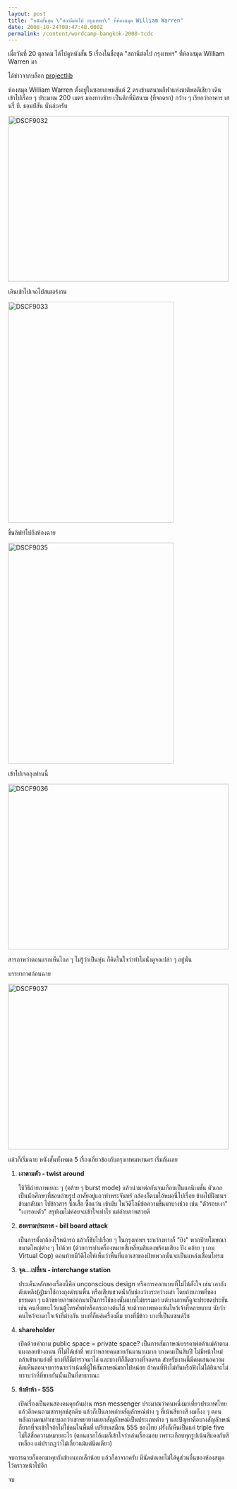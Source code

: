 ```yaml
---
layout: post
title: "หนังสั้นชุด \"สถานีต่อไป กรุงเทพฯ\" ที่ห้องสมุด William Warren"
date: 2008-10-24T08:47:48.000Z
permalink: /content/wordcamp-bangkok-2008-tcdc
---
```


เมื่อวันที่ 20 ตุลาคม ได้ไปดูหนังสั้น 5 เรื่องในชื่อชุด "สถานีต่อไป กรุงเทพฯ" ที่ห้องสมุด William Warren มา

ได้ข่าวจากบล็อก <a href="http://projectlib.wordpress.com">projectlib</a>

ห้องสมุด William Warren ตั้งอยู่ในซอยเกษมสันต์ 2 ตรงข้ามสนามกีฬาแห่งชาติพอดีเชียว เดินเข้าไปเรื่อย ๆ ประมาณ 200 เมตร มองทางซ้าย เป็นตึกที่มีสนาม (ที่จอดรถ) กว้าง ๆ เรียกว่าอาคาร เฮนรี่ บี. ธอมป์สัน นั่นล่ะครับ
<!--break-->
<a data-flickr-embed="true" href="https://www.flickr.com/photos/tewson/2960255017/" title="DSCF9032"><img src="https://live.staticflickr.com/3190/2960255017_c543ef387c.jpg" width="500" height="375" alt="DSCF9032"/></a><script async src="//embedr.flickr.com/assets/client-code.js" charset="utf-8"></script>

เดินเข้าไปเจอโปสเตอร์งาน

<a data-flickr-embed="true" href="https://www.flickr.com/photos/tewson/2960254855/" title="DSCF9033"><img src="https://live.staticflickr.com/3025/2960254855_f220897464.jpg" width="375" height="500" alt="DSCF9033"/></a><script async src="//embedr.flickr.com/assets/client-code.js" charset="utf-8"></script>

ขึ้นลิฟท์ไปถึงห้องฉาย

<a data-flickr-embed="true" href="https://www.flickr.com/photos/tewson/2961095512/" title="DSCF9035"><img src="https://live.staticflickr.com/3181/2961095512_51f3f84bdf.jpg" width="375" height="500" alt="DSCF9035"/></a><script async src="//embedr.flickr.com/assets/client-code.js" charset="utf-8"></script>

เข้าไปเจอลุงท่านนี้

<a data-flickr-embed="true" href="https://www.flickr.com/photos/tewson/2961095330/" title="DSCF9036"><img src="https://live.staticflickr.com/3050/2961095330_1bb90b59c0.jpg" width="500" height="375" alt="DSCF9036"/></a><script async src="//embedr.flickr.com/assets/client-code.js" charset="utf-8"></script>

สารภาพว่าตอนแรกเห็นไกล ๆ ไม่รู้ว่าเป็นหุ่น ก็คิดในใจว่าทำไมนั่งดูจอเปล่า ๆ อยู่นั่น

บรรยากาศก่อนฉาย

<a data-flickr-embed="true" href="https://www.flickr.com/photos/tewson/2961095158/" title="DSCF9037"><img src="https://live.staticflickr.com/3029/2961095158_e1cae2093b.jpg" width="500" height="375" alt="DSCF9037"/></a><script async src="//embedr.flickr.com/assets/client-code.js" charset="utf-8"></script>

แล้วก็เริ่มฉาย หนังสั้นทั้งหมด 5 เรื่องเกี่ยวข้องกับกรุงเทพมหานคร เริ่มกันเลย

<ol>
<li>
<p><strong>เงาตามตัว - twist around</strong></p>
<p>ใช้วิธีถ่ายภาพเยอะ ๆ (คล้าย ๆ burst mode) แล้วนำมาต่อกันจนเกือบเป็นแอนิเมชั่น ตัวเอกเป็นนักศึกษาที่ชอบถ่ายรูป อาศัยอยู่แถวท่าพระจันทร์ กล้องก็ตามไอ้หมอนี่ไปเรื่อย ข้ามไปฝั่งธนฯ ข้ามกลับมา ไปข้าวสาร ซื้อเสื้อ ซื้อแว่น เข้าผับ ในวิดีโอมีข้อความขึ้นมาบางช่วง เช่น "ตัวรอบเงา" "เงารอบตัว" สรุปผมไม่ค่อยจะเข้าใจเท่าไร แต่ถ่ายภาพสวยดี</p>
</li>
<li>
<p><strong>สงครามประกาศ - bill board attack</strong></p>
<p>เป็นการตั้งกล้องไว้หน้ารถ แล้วก็ขับไปเรื่อย ๆ ในกรุงเทพฯ ระหว่างทางก็ "ยิง" พวกป้ายโฆษณาขนาดใหญ่ต่าง ๆ ไปด้วย (ด้วยการทำเครื่องหมายสี่เหลี่ยมสีแดงพร้อมเสียง ปัง คล้าย ๆ เกม Virtual Cop) ตอนท้ายมีวิดีโอให้เห็นว่าพื้นที่แถวเสาของป้ายพวกนั้นจะเป็นแหล่งเสื่อมโทรม</p>
</li>

<li>
<p><strong>จุด...เปลี่ยน - interchange station</strong></p>
<p>ประเด็นหลักของเรื่องนี้คือ unconscious design หรือการออกแบบที่ไม่ได้ตั้งใจ เช่น เอาถังดับเพลิง(คู่)มาใช้กางถุงดำบนพื้น หรือเสียบขวดน้ำกับช่องว่างระหว่างเสา โดยถ่ายภาพที่ของธรรมดา ๆ แล้วขยายภาพออกมาเป็นการใช้ของนั้นแบบไม่ธรรมดา แต่บางภาพก็ดูจะประชดประชัน เช่น คนทิ้งขยะไว้บนตู้โทรศัพท์หรือกระถางต้นไม้ จบด้วยภาพของเซ่นไหว้เจ้าที่หลายแบบ นัยว่าคนไหว้จะเดาใจเจ้าที่ต่างกัน บางที่ก็แค่เครื่องดื่ม บางที่มีข้าว บางที่เป็นแซนด์วิช</p>
</li>

<li>
<p><strong>shareholder</strong></p>
<p>เปิดด้วยคำถาม public space = private space? เป็นการสัมภาษณ์บรรดาพ่อค้าแม่ค้าตามแผงลอยข้างถนน ที่ไม่ได้เช่าที่ พบว่าหลายคนขายกันมานานมาก บางคนเป็นสิบปี ไม่มีหน้าใหม่กล้าเข้ามาแย่งที่ บางทีก็มีตำรวจมาไล่ และบางทีก็กีดขวางที่จอดรถ สำหรับงานนี้มีคนเสนอความคิดเห็นตอนจบการฉายว่าเน้นที่ผู้ให้สัมภาษณ์มากไปหน่อย ถ้าคนที่ฟังไม่ทันหรือฟังไม่ได้ยินจะไม่ทราบว่าที่ที่ขายกันนั้นเป็นที่สาธารณะ</p>
</li>

<li>
<p><strong>ห้าห้าห้า - 555</strong></p>
<p>เปิดเรื่องเป็นคนสองคนคุยกันผ่าน msn messenger ประมาณว่าคนหนึ่งมาเที่ยวประเทศไทย แล้วอีกคนถามสารทุกข์สุกดิบ แล้วก็เป็นภาพถ่ายสัญลักษณ์ต่าง ๆ ที่เน้นสีบางสี ผมก็งง ๆ ตอนหลังถามคนทำเขาบอกว่าเขาพยายามแยกสัญลักษณ์เป็นประเภทต่าง ๆ และปัญหาคือบางสัญลักษณ์ก็ยากที่จะเข้าใจถ้าไม่ใช่คนในพื้นที่ เปรียบเสมือน 555 ของไทย ฝรั่งก็เห็นเป็นแค่ triple five ไม่ได้สื่อความหมายอะไร (ตอนแรกไอ้ผมก็เข้าใจว่าเล่นเรื่องมอบ เพราะเกือบทุกรูปเน้นสีแดงกับสีเหลือง แต่ปรากฏว่าไม่เกี่ยวแม้แต่นิดเดียว)</p>
</li>
</ol>

จบการฉายก็ออกมาคุยกันข้างนอกเล็กน้อย แล้วก็ลาจากครับ มีนัดต่อเลยไม่ได้ดูส่วนอื่นของห้องสมุด ไว้คราวหน้าไปอีก

จบ
